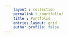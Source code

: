 ```yaml
---
    layout : collection
    permalink : /portfolio/
    title : Portfolio
    entries_layout: grid
    author_profile: false
---
```

